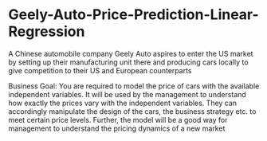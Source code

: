 # Geely-Auto-Price-Prediction-Linear-Regression
A Chinese automobile company Geely Auto aspires to enter the US market by setting up their manufacturing unit there and producing cars locally to give competition to their US and European counterparts

Business Goal:
You are required to model the price of cars with the available independent variables. It will be used by the management to understand how exactly the prices vary with the independent variables.
They can accordingly manipulate the design of the cars, the business strategy etc. to meet certain price levels. Further, the model will be a good way for management to understand the pricing dynamics of a new market
